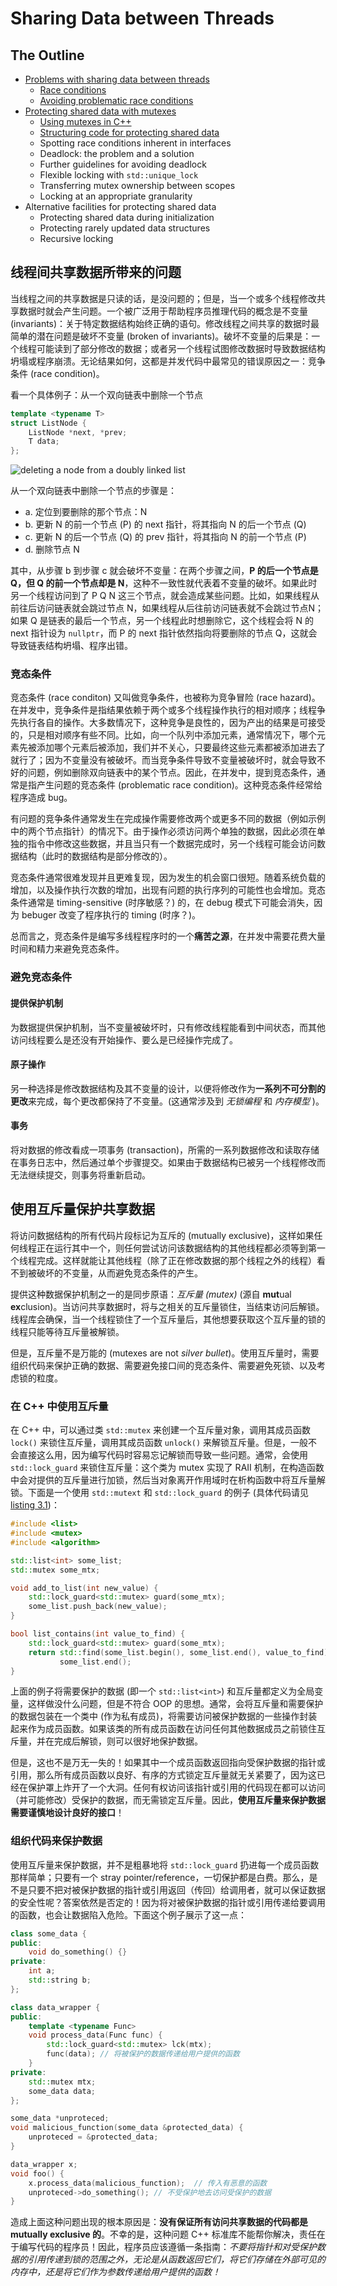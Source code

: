 # Sharing Data between Threads
## The Outline
- [Problems with sharing data between threads](#线程间共享数据所带来的问题)
    - [Race conditions](#竞态条件)
    - [Avoiding problematic race conditions](#避免竞态条件)
- [Protecting shared data with mutexes](#使用互斥量保护共享数据)
    - [Using mutexes in C++](#在-c-中使用互斥量)
    - [Structuring code for protecting shared data](#组织代码来保护数据)
    - Spotting race conditions inherent in interfaces
    - Deadlock: the problem and a solution
    - Further guidelines for avoiding deadlock
    - Flexible locking with `std::unique_lock`
    - Transferring mutex ownership between scopes
    - Locking at an appropriate granularity
- Alternative facilities for protecting shared data
    - Protecting shared data during initialization
    - Protecting rarely updated data structures
    - Recursive locking

## 线程间共享数据所带来的问题
当线程之间的共享数据是只读的话，是没问题的；但是，当一个或多个线程修改共享数据时就会产生问题。一个被广泛用于帮助程序员推理代码的概念是不变量 (invariants)：关于特定数据结构始终正确的语句。修改线程之间共享的数据时最简单的潜在问题是破坏不变量 (broken of invariants)。破坏不变量的后果是：一个线程可能读到了部分修改的数据；或者另一个线程试图修改数据时导致数据结构坍塌或程序崩溃。无论结果如何，这都是并发代码中最常见的错误原因之一：竞争条件 (race condition)。

看一个具体例子：从一个双向链表中删除一个节点

```cpp
template <typename T>
struct ListNode {
    ListNode *next, *prev;
    T data;
};
```

![deleting a node from a doubly linked list](../imgs/fig-3.1-deleting_a_node_from_a_doubly_linked_list.png)

从一个双向链表中删除一个节点的步骤是：
- a. 定位到要删除的那个节点：N
- b. 更新 N 的前一个节点 (P) 的 next 指针，将其指向 N 的后一个节点 (Q)
- c. 更新 N 的后一个节点 (Q) 的 prev 指针，将其指向 N 的前一个节点 (P)
- d. 删除节点 N

其中，从步骤 b 到步骤 c 就会破坏不变量：在两个步骤之间，**P 的后一个节点是 Q，但 Q 的前一个节点却是 N**，这种不一致性就代表着不变量的破坏。如果此时另一个线程访问到了 P Q N 这三个节点，就会造成某些问题。比如，如果线程从前往后访问链表就会跳过节点 N，如果线程从后往前访问链表就不会跳过节点N；如果 Q 是链表的最后一个节点，另一个线程此时想删除它，这个线程会将 N 的 next 指针设为 `nullptr`，而 P 的 next 指针依然指向将要删除的节点 Q，这就会导致链表结构坍塌、程序出错。

### 竞态条件
竞态条件 (race conditon) 又叫做竞争条件，也被称为竞争冒险 (race hazard)。在并发中，竞争条件是指结果依赖于两个或多个线程操作执行的相对顺序；线程争先执行各自的操作。大多数情况下，这种竞争是良性的，因为产出的结果是可接受的，只是相对顺序有些不同。比如，向一个队列中添加元素，通常情况下，哪个元素先被添加哪个元素后被添加，我们并不关心，只要最终这些元素都被添加进去了就行了；因为不变量没有被破坏。而当竞争条件导致不变量被破坏时，就会导致不好的问题，例如删除双向链表中的某个节点。因此，在并发中，提到竞态条件，通常是指产生问题的竞态条件 (problematic race condition)。这种竞态条件经常给程序造成 bug。

有问题的竞争条件通常发生在完成操作需要修改两个或更多不同的数据（例如示例中的两个节点指针）的情况下。由于操作必须访问两个单独的数据，因此必须在单独的指令中修改这些数据，并且当只有一个数据完成时，另一个线程可能会访问数据结构（此时的数据结构是部分修改的）。

竞态条件通常很难发现并且更难复现，因为发生的机会窗口很短。随着系统负载的增加，以及操作执行次数的增加，出现有问题的执行序列的可能性也会增加。竞态条件通常是 timing-sensitive (时序敏感？) 的，在 debug 模式下可能会消失，因为 bebuger 改变了程序执行的 timing (时序？)。

总而言之，竞态条件是编写多线程程序时的一个**痛苦之源**，在并发中需要花费大量时间和精力来避免竞态条件。

### 避免竞态条件
#### 提供保护机制
为数据提供保护机制，当不变量被破坏时，只有修改线程能看到中间状态，而其他访问线程要么是还没有开始操作、要么是已经操作完成了。

#### 原子操作
另一种选择是修改数据结构及其不变量的设计，以便将修改作为**一系列不可分割的更改**来完成，每个更改都保持了不变量。(这通常涉及到 *无锁编程* 和 *内存模型* )。

#### 事务
将对数据的修改看成一项事务 (transaction)，所需的一系列数据修改和读取存储在事务日志中，然后通过单个步骤提交。如果由于数据结构已被另一个线程修改而无法继续提交，则事务将重新启动。

## 使用互斥量保护共享数据
将访问数据结构的所有代码片段标记为互斥的 (mutually exclusive)，这样如果任何线程正在运行其中一个，则任何尝试访问该数据结构的其他线程都必须等到第一个线程完成。这样就能让其他线程（除了正在修改数据的那个线程之外的线程）看不到被破坏的不变量，从而避免竞态条件的产生。

提供这种数据保护机制之一的是同步原语：*互斥量 (mutex)* (源自 **mut**ual **ex**clusion)。当访问共享数据时，将与之相关的互斥量锁住，当结束访问后解锁。线程库会确保，当一个线程锁住了一个互斥量后，其他想要获取这个互斥量的锁的线程只能等待互斥量被解锁。

但是，互斥量不是万能的 (mutexes are not *silver bullet*)。使用互斥量时，需要组织代码来保护正确的数据、需要避免接口间的竞态条件、需要避免死锁、以及考虑锁的粒度。

### 在 C++ 中使用互斥量
在 C++ 中，可以通过类 `std::mutex` 来创建一个互斥量对象，调用其成员函数 `lock()` 来锁住互斥量，调用其成员函数 `unlock()` 来解锁互斥量。但是，一般不会直接这么用，因为编写代码时容易忘记解锁而导致一些问题。通常，会使用 `std::lock_guard` 来锁住互斥量：这个类为 mutex 实现了 RAII 机制，在构造函数中会对提供的互斥量进行加锁，然后当对象离开作用域时在析构函数中将互斥量解锁。下面是一个使用 `std::mutext` 和 `std::lock_guard` 的例子 (具体代码请见 [listing 3.1](../../src/ch03_sharing_data_between_threads/listing_3_1.cc))：

```cpp
#include <list>
#include <mutex>
#include <algorithm>

std::list<int> some_list;
std::mutex some_mtx;

void add_to_list(int new_value) {
    std::lock_guard<std::mutex> guard(some_mtx);
    some_list.push_back(new_value);
}

bool list_contains(int value_to_find) {
    std::lock_guard<std::mutex> guard(some_mtx);
    return std::find(some_list.begin(), some_list.end(), value_to_find) !=
           some_list.end();
}
```

上面的例子将需要保护的数据 (即一个 `std::list<int>`) 和互斥量都定义为全局变量，这样做没什么问题，但是不符合 OOP 的思想。通常，会将互斥量和需要保护的数据包装在一个类中 (作为私有成员)，将需要访问被保护数据的一些操作封装起来作为成员函数。如果该类的所有成员函数在访问任何其他数据成员之前锁住互斥量，并在完成后解锁，则可以很好地保护数据。

但是，这也不是万无一失的！如果其中一个成员函数返回指向受保护数据的指针或引用，那么所有成员函数以良好、有序的方式锁定互斥量就无关紧要了，因为这已经在保护罩上炸开了一个大洞。任何有权访问该指针或引用的代码现在都可以访问（并可能修改）受保护的数据，而无需锁定互斥量。因此，**使用互斥量来保护数据需要谨慎地设计良好的接口**！

### 组织代码来保护数据
使用互斥量来保护数据，并不是粗暴地将 `std::lock_guard` 扔进每一个成员函数那样简单；只要有一个 stray pointer/reference，一切保护都是白费。那么，是不是只要不把对被保护数据的指针或引用返回（传回）给调用者，就可以保证数据的安全性呢？答案依然是否定的！因为将对被保护数据的指针或引用传递给要调用的函数，也会让数据陷入危险。下面这个例子展示了这一点：

```cpp
class some_data {
public:
    void do_something() {}
private:
    int a;
    std::string b;
};

class data_wrapper {
public:
    template <typename Func>
    void process_data(Func func) {
        std::lock_guard<std::mutex> lck(mtx);
        func(data); // 将被保护的数据传递给用户提供的函数
    }
private:
    std::mutex mtx;
    some_data data;
};

some_data *unproteced;
void malicious_function(some_data &protected_data) {
    unproteced = &protected_data;
}

data_wrapper x;
void foo() {
    x.process_data(malicious_function);  // 传入有恶意的函数
    unproteced->do_something(); // 不受保护地去访问受保护的数据
}
```

造成上面这种问题出现的根本原因是：**没有保证所有访问共享数据的代码都是 mutually exclusive 的**。不幸的是，这种问题 C++ 标准库不能帮你解决，责任在于编写代码的程序员！因此，程序员应该遵循一条指南：*不要将指针和对受保护数据的引用传递到锁的范围之外，无论是从函数返回它们，将它们存储在外部可见的内存中，还是将它们作为参数传递给用户提供的函数！*